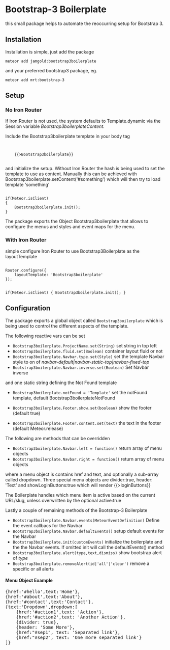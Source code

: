 # Bootstrap-3 Boilerplate

this small package helps to automate the reoccurring setup for Bootstrap 3.

## Installation

Installation is simple, just add the package

<code>meteor add jamgold:bootstrap3boilerplate</code>

and your preferred bootstrap3 package, eg.

<code>meteor add mrt:bootstrap-3</code>

## Setup

### No Iron Router

If Iron:Router is not used, the system defaults to Template.dynamic via the Session variable _Bootstrap3boilerplateContent_.

Include the Bootstrap3boilerplate template in your body tag

<code>
    <body>
    {{>Bootstrap3boilerplate}}
    </body>
</code>

and initialize the setup. Without Iron Router the hash is being used to set the template to use as content. Manually this can be achieved with Bootstrap3boilerplate.setContent('#something') which will then try to load template 'something'

<code>
if(Meteor.isClient)
{
    Bootstrap3boilerplate.init();
}
</code>

The package exports the Object Bootstrap3boilerplate that allows to configure the menus and styles and event maps for the menu.

### With Iron Router

simple configure Iron Router to use Bootstrap3Boilerplate as the layoutTemplate

<code>
Router.configure({
    layoutTemplate: 'Bootstrap3boilerplate'
});

if(Meteor.isClient)
{
    Bootstrap3boilerplate.init();
}
</code>

## Configuration

The package exports a global object called <code>Bootstrap3boilerplate</code> which is being used to control the different aspects of the template.

The following reactive vars can be set
- <code>Bootstrap3boilerplate.ProjectName.set(String)</code> set string  in top left
- <code>Bootstrap3boilerplate.fluid.set(Boolean)</code> container layout fluid or not
- <code>Bootstrap3boilerplate.Navbar.type.set(Style)</code> set the template Navbar style to on of _navbar-default|navbar-static-top|navbar-fixed-top_
- <code>Bootstrap3boilerplate.Navbar.inverse.set(Boolean)</code> Set Navbar inverse

and one static string defining the Not Found template
- <code>Bootstrap3boilerplate.notFound = 'Template'</code> set the notFound template, default Bootstrap3boilerplateNotFound

- <code>Bootstrap3boilerplate.Footer.show.set(boolean)</code> show the footer (default true)
- <code>Bootstrap3boilerplate.Footer.content.set(text)</code> the text in the footer (default Meteor.release)

The following are methods that can be overridden
- <code>Bootstrap3boilerplate.Navbar.left = function()</code> return array of menu objects
- <code>Bootstrap3boilerplate.Navbar.right = function()</code> return array of menu objects

where a menu object is contains href and text, and optionally a sub-array called dropdown. Three special menu objects are divider:true, header: 'Text' and showLoginButtons:true which will render {{>loginButtons}}

The Boilerplate handles which menu item is active based on the current URL/slug, unless overwritten by the optional active:true 

Lastly a couple of remaining methods of the Bootstrap-3 Boilerplate
- <code>Bootstrap3boilerplate.Navbar.events(MeteorEventDefinition)</code> Define the event callbacs for the Navbar
- <code>Bootstrap3boilerplate.Navbar.defaultEvents()</code> setup default events for the Navbar 
- <code>Bootstrap3boilerplate.init(customEvents)</code> initialize the boilerplate and the the Navbar events. If omitted init will call the defaultEvents() method
- <code>Bootstrap3boilerplate.alert(type,text,dismiss)</code> show bootstrap alert of _type_
- <code>Bootstrap3boilerplate.removeAlert(id|'all'|'clear')</code> remove a specific or all alerts

#### Menu Object Example
<pre>
{href:'#hello',text:'Home'},
{href:'#about',text:'About'},
{href:'#contact',text:'Contact'},
{text:'Dropdown',dropdown:[
    {href:'#action1',text: 'Action'},
    {href:'#action2',text: 'Another Action'},
    {divider: true},
    {header: 'Some More'},
    {href:"#sep1", text: 'Separated link'},
    {href:"#sep2", text: 'One more separated link'}
]}
</pre>
